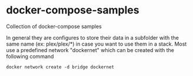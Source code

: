 # docker-compose-samples
Collection of docker-compose samples

In general they are configures to store their data in a subfolder with the same name (ex: plex/plex/*) in case you want to use them in a stack.
Most use a predefined network "dockernet" which can be created with the following command
```
docker network create -d bridge dockernet
```
